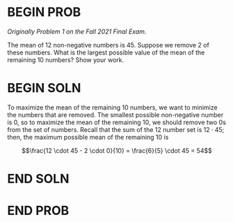 # BEGIN PROB

<i>Originally Problem 1 on the Fall 2021 Final Exam.</i>

The mean of 12 non-negative numbers is 45. Suppose we remove 2 of these numbers. What is the largest possible value of the mean of the remaining 10 numbers? Show your work.

# BEGIN SOLN

To maximize the mean of the remaining 10 numbers, we want to minimize the numbers that are removed. The smallest possible non-negative number is 0, so to maximize the mean of the remaining 10, we should remove two 0s from the set of numbers. Recall that the sum of the 12 number set is $12 \cdot 45$; then, the maximum possible mean of the remaining 10 is

$$\frac{12 \cdot 45 - 2 \cdot 0}{10} = \frac{6}{5} \cdot 45 = 54$$

# END SOLN

# END PROB